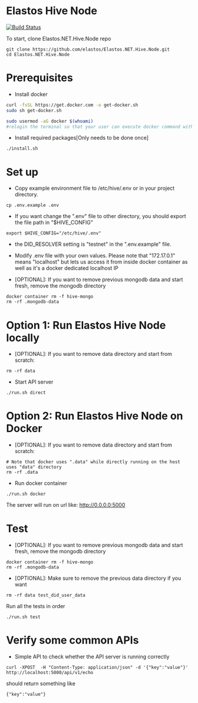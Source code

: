 # Elastos Hive Node

[![Build Status](https://travis-ci.com/elastos/Elastos.NET.Hive.Node.svg?token=Jzerup7zXNsvF2i32hZN&branch=master)](https://travis-ci.com/elastos/Elastos.NET.Hive.Node)

To start, clone Elastos.NET.Hive.Node repo
```
git clone https://github.com/elastos/Elastos.NET.Hive.Node.git
cd Elastos.NET.Hive.Node
```

# Prerequisites

- Install docker
```bash
curl -fsSL https://get.docker.com -o get-docker.sh
sudo sh get-docker.sh

sudo usermod -aG docker $(whoami)
#relogin the terminal so that your user can execute docker command without sudo
```

- Install required packages[Only needs to be done once]
```
./install.sh
```

# Set up
- Copy example environment file to /etc/hive/.env or in your project directory.
```
cp .env.example .env
```
-  If you want change the ".env" file to other directory, you should export the file path in "$HIVE_CONFIG"
```
export $HIVE_CONFIG="/etc/hive/.env"
```
-  the DID_RESOLVER setting is "testnet" in the ".env.example" file.

- Modify .env file with your own values. Please note that "172.17.0.1" means "localhost" but lets us access it from inside
docker container as well as it's a docker dedicated localhost IP
- [OPTIONAL]: If you want to remove previous mongodb data and start fresh, remove the mongodb directory
```
docker container rm -f hive-mongo
rm -rf .mongodb-data
```

# Option 1: Run Elastos Hive Node locally
- [OPTIONAL]: If you want to remove data directory and start from scratch:
```
rm -rf data
```
- Start API server
```
./run.sh direct
```

# Option 2: Run Elastos Hive Node on Docker

- [OPTIONAL]: If you want to remove data directory and start from scratch:
```
# Note that docker uses ".data" while directly running on the host uses "data" directory
rm -rf .data
```
- Run docker container
```
./run.sh docker
```
       
The server will run on url like: http://0.0.0.0:5000

# Test
- [OPTIONAL]: If you want to remove previous mongodb data and start fresh, remove the mongodb directory
```
docker container rm -f hive-mongo
rm -rf .mongodb-data
```
- [OPTIONAL]: Make sure to remove the previous data directory if you want
```
rm -rf data test_did_user_data
```
Run all the tests in order
```
./run.sh test
```

# Verify some common APIs
- Simple API to check whether the API server is running correctly
```
curl -XPOST  -H "Content-Type: application/json" -d '{"key":"value"}' http://localhost:5000/api/v1/echo
```
should return something like
```
{"key":"value"}
```
